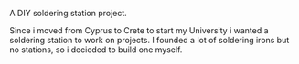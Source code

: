 A DIY soldering station project.
<p>Since i moved from Cyprus to Crete to start my University i wanted a soldering station to work on projects.
I founded a lot of soldering irons but no stations, so i decieded to build one myself.</p>
